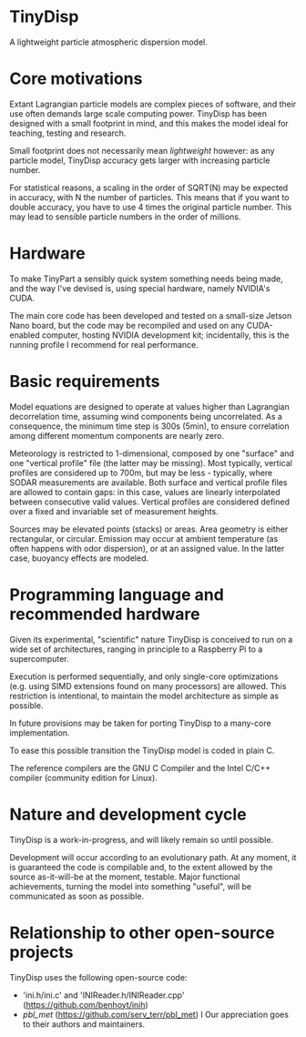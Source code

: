 # TinyDisp
A lightweight particle atmospheric dispersion model.

# Core motivations
Extant Lagrangian particle models are complex pieces of software, and their use often demands large scale computing power. TinyDisp has been designed with a small footprint in mind, and this makes the model ideal for teaching, testing and research.

Small footprint does not necessarily mean _lightweight_ however: as any particle model, TinyDisp accuracy gets larger with increasing particle number.

For statistical reasons, a scaling in the order of SQRT(N) may be expected in accuracy, with N the number of particles. This means that if you want to double accuracy, you have to use 4 times the original particle number. This may lead to sensible particle numbers in the order of millions.

# Hardware

To make TinyPart a sensibly quick system something needs being made, and the way I've devised is, using special hardware, namely NVIDIA's CUDA.

The main core code has been developed and tested on a small-size Jetson Nano board, but the code may be recompiled and used on any CUDA-enabled computer, hosting NVIDIA development kit; incidentally, this is the running profile I recommend for real performance.

# Basic requirements
Model equations are designed to operate at values higher than Lagrangian decorrelation time, assuming wind components being uncorrelated. As a consequence, the minimum time step is 300s (5min), to ensure correlation among different momentum components are nearly zero.

Meteorology is restricted to 1-dimensional, composed by one "surface" and one "vertical profile" file (the latter may be missing). Most typically, vertical profiles are considered up to 700m, but may be less - typically, where SODAR measurements are available. Both surface and vertical profile files are allowed to contain gaps: in this case, values are linearly interpolated between consecutive valid values. Vertical profiles are considered defined over a fixed and invariable set of measurement heights.

Sources may be elevated points (stacks) or areas. Area geometry is either rectangular, or circular. Emission may occur at ambient temperature (as often happens with odor dispersion), or at an assigned value. In the latter case, buoyancy effects are modeled.

# Programming language and recommended hardware
Given its experimental, "scientific" nature TinyDisp is conceived to run on a wide set of architectures, ranging in principle to a Raspberry Pi to a supercomputer.

Execution is performed sequentially, and only single-core optimizations (e.g. using SIMD extensions found on many processors) are allowed. This restriction is intentional, to maintain the model architecture as simple as possible.

In future provisions may be taken for porting TinyDisp to a many-core implementation.

To ease this possible transition the TinyDisp model is coded in plain C.

The reference compilers are the GNU C Compiler and the Intel C/C++ compiler (community edition for Linux). 

# Nature and development cycle
TinyDisp is a work-in-progress, and will likely remain so until possible.

Development will occur according to an evolutionary path. At any moment, it is guaranteed the code is compilable and, to the extent allowed by the source as-it-will-be at the moment, testable. Major functional achievements, turning the model into something "useful", will be communicated as soon as possible.

# Relationship to other open-source projects
TinyDisp uses the following open-source code:
* 'ini.h/ini.c' and 'INIReader.h/INIReader.cpp' (https://github.com/benhoyt/inih)
* _pbl_met_ (https://github.com/serv_terr/pbl_met)
I Our appreciation goes to their authors and maintainers.

